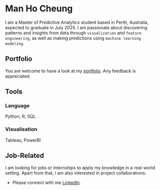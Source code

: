 # Man Ho Cheung
I am a Master of Predictive Analytics student based in Perth, Australia, expected to graduate in July 2025. I am passionate about discovering patterns and insights from data through `visualization` and `feature engineering`, as well as making predictions using `machine learning modeling`.

## Portfolio
You are welcome to have a look at my [portfolio](https://github.com/moscmh/portfolio/tree/main). Any feedback is appreciated. 

## Tools
### Language
Python, R, SQL
### Visualisation
Tableau, PowerBI

## Job-Related
I am looking for jobs or internships to apply my knowledge in a real-world setting. Apart from that, I am also interested in project collaborations.
* Please connect with me [LinkedIn](www.linkedin.com/in/moscheung).



<!--
- 🔭 I’m currently working on ... 
- 👯 I’m looking to collaborate on ...
- 🤔 I’m looking for help with ...
- 💬 Ask me about ...
- ⚡ Fun fact: ...
-->
<!--
## To-Learn
- [ ] Tableau
- [ ] AWS
- [ ] Azure
-->
